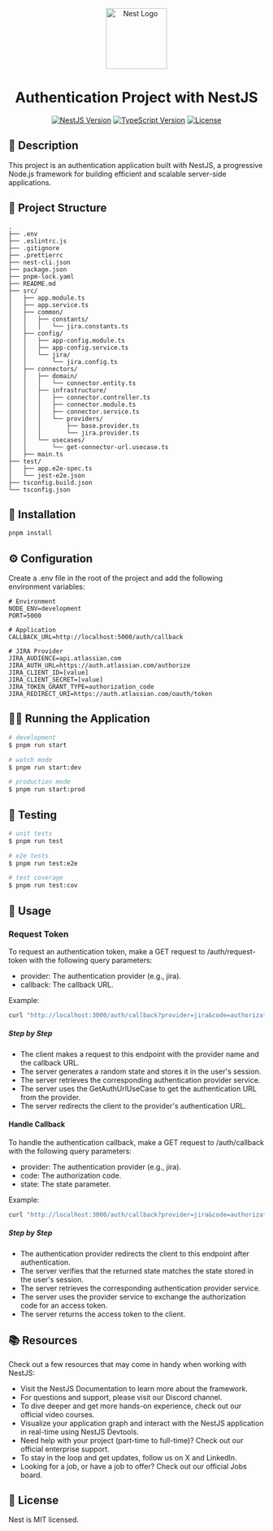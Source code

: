 <p align="center"> <a href="http://nestjs.com/" target="blank"><img src="https://nestjs.com/img/logo-small.svg" width="120" alt="Nest Logo" /></a>

</p> <h1 align="center">Authentication Project with NestJS</h1> <p align="center"> <a href="https://github.com/nestjs/nest" target="_blank"><img src="https://img.shields.io/badge/NestJS-v8.0.0-red" alt="NestJS Version" /></a> <a href="https://github.com/nestjs/nest" target="_blank"><img src="https://img.shields.io/badge/TypeScript-v4.0.0-blue" alt="TypeScript Version" /></a> <a href="https://github.com/nestjs/nest" target="_blank"><img src="https://img.shields.io/badge/license-MIT-green" alt="License" /></a> </p>

## 📜 Description

This project is an authentication application built with NestJS, a progressive Node.js framework for building efficient and scalable server-side applications.

## 📂 Project Structure

```
.
├── .env
├── .eslintrc.js
├── .gitignore
├── .prettierrc
├── nest-cli.json
├── package.json
├── pnpm-lock.yaml
├── README.md
├── src/
│   ├── app.module.ts
│   ├── app.service.ts
│   ├── common/
│   │   ├── constants/
│   │   │   └── jira.constants.ts
│   ├── config/
│   │   ├── app-config.module.ts
│   │   ├── app-config.service.ts
│   │   └── jira/
│   │       └── jira.config.ts
│   ├── connectors/
│   │   ├── domain/
│   │   │   └── connector.entity.ts
│   │   ├── infrastructure/
│   │   │   ├── connector.controller.ts
│   │   │   ├── connector.module.ts
│   │   │   ├── connector.service.ts
│   │   │   └── providers/
│   │   │       ├── base.provider.ts
│   │   │       └── jira.provider.ts
│   │   └── usecases/
│   │       └── get-connector-url.usecase.ts
│   ├── main.ts
├── test/
│   ├── app.e2e-spec.ts
│   └── jest-e2e.json
├── tsconfig.build.json
└── tsconfig.json
```

## 🚀 Installation

```bash
pnpm install
```

## ⚙️ Configuration

Create a .env file in the root of the project and add the following environment variables:

```plaintext
# Environment
NODE_ENV=development
PORT=5000

# Application
CALLBACK_URL=http://localhost:5000/auth/callback

# JIRA Provider
JIRA_AUDIENCE=api.atlassian.com
JIRA_AUTH_URL=https://auth.atlassian.com/authorize
JIRA_CLIENT_ID=[value]
JIRA_CLIENT_SECRET=[value]
JIRA_TOKEN_GRANT_TYPE=authorization_code
JIRA_REDIRECT_URI=https://auth.atlassian.com/oauth/token
```

## 🏃‍♂️ Running the Application

```bash
# development
$ pnpm run start

# watch mode
$ pnpm run start:dev

# production mode
$ pnpm run start:prod
```

## 🧪 Testing

```bash
# unit tests
$ pnpm run test

# e2e tests
$ pnpm run test:e2e

# test coverage
$ pnpm run test:cov
```

## 📖 Usage

### Request Token

To request an authentication token, make a GET request to /auth/request-token with the following query parameters:

- provider: The authentication provider (e.g., jira).
- callback: The callback URL.

Example:

```bash
curl "http://localhost:3000/auth/callback?provider=jira&code=authorization_code&state=state_parameter"
```

##### Step by Step

- The client makes a request to this endpoint with the provider name and the callback URL.
- The server generates a random state and stores it in the user's session.
- The server retrieves the corresponding authentication provider service.
- The server uses the GetAuthUrlUseCase to get the authentication URL from the provider.
- The server redirects the client to the provider's authentication URL.

#### Handle Callback

To handle the authentication callback, make a GET request to /auth/callback with the following query parameters:

- provider: The authentication provider (e.g., jira).
- code: The authorization code.
- state: The state parameter.

Example:

```bash
curl "http://localhost:3000/auth/callback?provider=jira&code=authorization_code&state=state_parameter"
```

##### Step by Step

- The authentication provider redirects the client to this endpoint after authentication.
- The server verifies that the returned state matches the state stored in the user's session.
- The server retrieves the corresponding authentication provider service.
- The server uses the provider service to exchange the authorization code for an access token.
- The server returns the access token to the client.

## 📚 Resources

Check out a few resources that may come in handy when working with NestJS:

- Visit the NestJS Documentation to learn more about the framework.
- For questions and support, please visit our Discord channel.
- To dive deeper and get more hands-on experience, check out our official video courses.
- Visualize your application graph and interact with the NestJS application in real-time using NestJS Devtools.
- Need help with your project (part-time to full-time)? Check out our official enterprise support.
- To stay in the loop and get updates, follow us on X and LinkedIn.
- Looking for a job, or have a job to offer? Check out our official Jobs board.

## 📄 License

Nest is MIT licensed.
